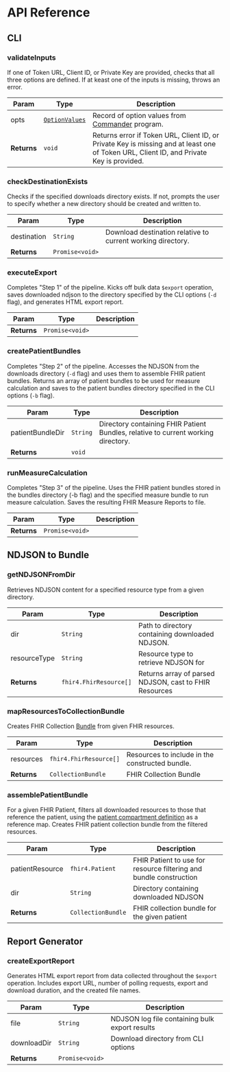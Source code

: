 # API Reference
## CLI

### validateInputs
If one of Token URL, Client ID, or Private Key are provided, checks that all three options are defined. If at keast one of the inputs is missing, throws an error.

| Param         | Type     | Description                                                               |
| ------------- | -------- | ------------------------------------------------------------------------- |
| opts | [`OptionValues`](https://github.com/tj/commander.js/blob/33195f189b1ffa568c232503fb6ac0cf5548eb74/typings/index.d.ts#L277) | Record of option values from [Commander](https://www.npmjs.com/package/commander) program. |
| **Returns**   | `void`  | Returns error if Token URL, Client ID, or Private Key is missing and at least one of Token URL, Client ID, and Private Key is provided.                                              |

### checkDestinationExists
Checks if the specified downloads directory exists. If not, prompts the user to specify whether a new directory should be created and written to.

| Param         | Type     | Description                                                               |
| ------------- | -------- | ------------------------------------------------------------------------- |
| destination | `String` | Download destination relative to current working directory. |
| **Returns**   | `Promise<void>`  | &nbsp;                                                                    |

### executeExport
Completes "Step 1" of the pipeline.
Kicks off bulk data `$export` operation, saves downloaded ndjson to the directory specified by the CLI options (`-d` flag), and generates HTML export report.

| Param         | Type     | Description                                                               |
| ------------- | -------- | ------------------------------------------------------------------------- |
| **Returns**   | `Promise<void>`  | &nbsp;                                                                    |

### createPatientBundles
Completes "Step 2" of the pipeline.
Accesses the NDJSON from the downloads directory (`-d` flag) and uses them to assemble FHIR patient bundles. Returns an array of patient bundles to be used for measure calculation and saves to the patient bundles directory specified in the CLI options (`-b` flag).

| Param         | Type     | Description                                                               |
| ------------- | -------- | ------------------------------------------------------------------------- |
| patientBundleDir | `String` | Directory containing FHIR Patient Bundles, relative to current working directory. |
| **Returns**   | `void`  | &nbsp;                                                                    |

### runMeasureCalculation
Completes "Step 3" of the pipeline.
Uses the FHIR patient bundles stored in the bundles directory (-b flag) and the specified measure bundle to run measure calculation. Saves the resulting FHIR Measure Reports to file.

| Param         | Type     | Description                                                               |
| ------------- | -------- | ------------------------------------------------------------------------- |
| **Returns**   | `Promise<void>`  | &nbsp;                                                                    |


## NDJSON to Bundle

### getNDJSONFromDir
Retrieves NDJSON content for a specified resource type from a given directory.

| Param         | Type     | Description                                                               |
| ------------- | -------- | ------------------------------------------------------------------------- |
| dir | `String` | Path to directory containing downloaded NDJSON. |
| resourceType | `String` | Resource type to retrieve NDJSON for
| **Returns**   | `fhir4.FhirResource[]`  | Returns array of parsed NDJSON, cast to FHIR Resources       

### mapResourcesToCollectionBundle
Creates FHIR Collection [Bundle](https://www.hl7.org/fhir/bundle.html) from given FHIR resources.

| Param         | Type     | Description                                                               |
| ------------- | -------- | ------------------------------------------------------------------------- |
|resources | `fhir4.FhirResource[]` | Resources to include in the constructed bundle. |
| **Returns**   | `CollectionBundle`  | FHIR Collection Bundle

### assemblePatientBundle
For a given FHIR Patient, filters all downloaded resources to those that reference the
patient, using the [patient compartment definition](https://www.hl7.org/fhir/compartmentdefinition-patient.html) as a reference map. Creates FHIR
patient collection bundle from the filtered resources.

| Param         | Type     | Description                                                               |
| ------------- | -------- | ------------------------------------------------------------------------- |
| patientResource | `fhir4.Patient` | FHIR Patient to use for resource filtering and bundle construction |
| dir | `String` | Directory containing downloaded NDJSON |
| **Returns**   | `CollectionBundle`  | FHIR collection bundle for the given patient

## Report Generator

### createExportReport
Generates HTML export report from data collected throughout the `$export` operation. Includes export URL, number of polling requests, export and download duration, and the created file names.

| Param         | Type     | Description                                                               |
| ------------- | -------- | ------------------------------------------------------------------------- |
| file | `String` | NDJSON log file containing bulk export results |
| downloadDir | `String` | Download directory from CLI options |
| **Returns**   | `Promise<void>`  | &nbsp;                                                                    |


